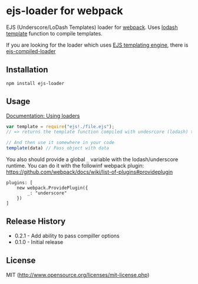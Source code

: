 # ejs-loader for webpack

EJS (Underscore/LoDash Templates) loader for [webpack](http://webpack.github.io/). Uses [lodash template](http://lodash.com/docs#template) function to compile templates.

If you are looking for the loader which uses [EJS templating engine](https://github.com/tj/ejs), there is [ejs-compiled-loader](https://github.com/bazilio91/ejs-compiled-loader)

## Installation

`npm install ejs-loader`

## Usage

[Documentation: Using loaders](http://webpack.github.io/docs/using-loaders.html)

``` javascript
var template = require("ejs!./file.ejs");
// => returns the template function compiled with undesrcore (lodash) templating engine.

// And then use it somewhere in your code
template(data) // Pass object with data
```

You also should provide a global `_` variable with the lodash/underscore runtime. You can do it with the followinf webpack plugin: https://github.com/webpack/docs/wiki/list-of-plugins#provideplugin

```
plugins: [
    new webpack.ProvidePlugin({
        _: "underscore"
    })
]
```

## Release History
* 0.2.1 - Add ability to pass compiller options
* 0.1.0 - Initial release

## License

MIT (http://www.opensource.org/licenses/mit-license.php)



